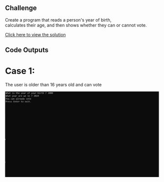 ## Challenge

Create a program that reads a person's year of birth,<br>
calculates their age, and then shows whether they can or cannot vote.

[Click here to view the solution](https://github.com/davi-p-oliveira-11/CCodeChallengeLab/blob/main/Challenges/Centimeters-to-Meters/solution.c)

## Code Outputs

# Case 1: 
 The user is older than 16 years old and can vote

![Output](https://github.com/davi-p-oliveira-11/CCodeChallengeLab/blob/main/Challenges/Can-you-Vote/testcases/case1.JPG)
